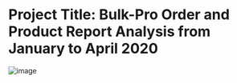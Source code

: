 # Project Title: Bulk-Pro Order and Product Report Analysis from January to April 2020

![image]([file:///C:/Users/HP/AppData/Local/Temp/Power%20BI%20Desktop/print-job-c54bcd1a-2f13-4ead-9701-4faa1463c015/Bulk%20-Pro_final.pdf](https://drive.google.com/file/d/1TABI3IOH2q8-8P4jYY6kNbGV-L99CGRe/view?usp=share_link))
